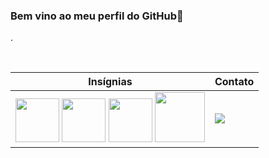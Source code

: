 ### Bem vino ao meu perfil do GitHub👋

.
<p><br>


  
| Insígnias                                   |    Contato                                                                                             |   
|--------------------------------------------|---------------------------------------------------------------------------------------------------------|
|  [<img src="https://images.credly.com/size/340x340/images/70d71df5-f3dc-4380-9b9d-f22513a70417/CCNAITN__1_.png" width="70" height="70"/>](https://www.credly.com/badges/1aa429d0-715e-4962-9078-8adec2f278bb)  [<img src="https://images.credly.com/size/340x340/images/054913b2-e271-49a2-a1a4-9bf1c1f9a404/CyberEssentials.png" width="70" height="70"/>](https://www.credly.com/badges/c9c2f344-615e-4b42-be70-0cb0d4bcdfa5) [<img src="https://images.credly.com/size/340x340/images/53f37f83-04a1-4935-9b1e-21a99cc6e1b2/CyberOpsAssoc.png" width="70" height="70"/>](https://www.credly.com/badges/4c73bf60-356f-43e4-81db-7dab248f6482/public_url) [<img src="https://images.credly.com/size/340x340/images/0ab768d9-dda0-439e-aeef-edfa6e0f3579/image.png" width="80" height="80"/>](https://www.credly.com/badges/1f9fe7f4-30f7-4b82-ba67-1acc1a931fea)  |  <a href="https://www.linkedin.com/in/evandrofmp/" target="_blank"><img src="https://img.shields.io/badge/-LinkedIn-%230077B5?style=for-the-badge&logo=linkedin&logoColor=white" target="_blank"></a>|
 





<!--
**Epirez/Epirez** is a ✨ _special_ ✨ repository because its `README.md` (this file) appears on your GitHub profile.

Here are some ideas to get you started:

- 🔭 I’m currently working on ...
- 🌱 I’m currently learning ...
- 👯 I’m looking to collaborate on ...
- 🤔 I’m looking for help with ...
- 💬 Ask me about ...
- 📫 How to reach me: ...
- 😄 Pronouns: ...
- ⚡ Fun fact: ...
-->
